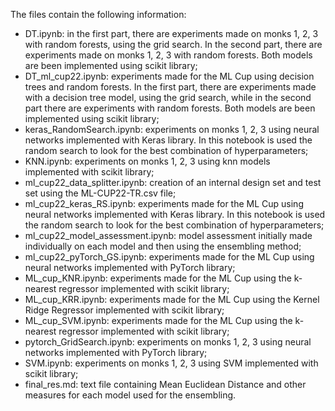 The files contain the following information:
- DT.ipynb: in the first part, there are experiments made on monks 1, 2, 3 with random forests, using the grid search. In the second part, there are experiments made on monks 1, 2, 3 with random forests. Both models are been implemented using scikit library;
- DT_ml_cup22.ipynb: experiments made for the ML Cup using decision trees and random forests. In the first part, there are experiments made with a decision tree model, using the grid search, while in the second part there are experiments with random forests. Both models are been implemented using scikit library;
- keras_RandomSearch.ipynb: experiments on monks 1, 2, 3 using neural networks implemented with Keras library. In this notebook is used the random search to look for the best combination of hyperparameters;
- KNN.ipynb: experiments on monks 1, 2, 3 using knn models implemented with scikit library;
- ml_cup22_data_splitter.ipynb: creation of an internal design set and test set using the ML-CUP22-TR.csv file;
- ml_cup22_keras_RS.ipynb: experiments made for the ML Cup using neural networks implemented with Keras library. In this notebook is used the random search to look for the best combination of hyperparameters;
- ml_cup22_model_assessment.ipynb: model assessment initially made individually on each model and then using the ensembling method;
- ml_cup22_pyTorch_GS.ipynb: experiments made for the ML Cup using neural networks implemented with PyTorch library;
- ML_cup_KNR.ipynb: experiments made for the ML Cup using the k-nearest regressor implemented with scikit library;
- ML_cup_KRR.ipynb: experiments made for the ML Cup using the Kernel Ridge Regressor implemented with scikit library;
- ML_cup_SVM.ipynb: experiments made for the ML Cup using the k-nearest regressor implemented with scikit library;
- pytorch_GridSearch.ipynb: experiments on monks 1, 2, 3 using neural networks implemented with PyTorch library;
- SVM.ipynb: experiments on monks 1, 2, 3 using SVM implemented with scikit library;
- final_res.md: text file containing Mean Euclidean Distance and other measures for each model used for the ensembling.